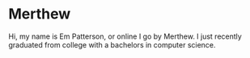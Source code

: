 # Merthew  
Hi, my name is Em Patterson, or online I go by Merthew. I just recently graduated from college with a bachelors in computer science.
